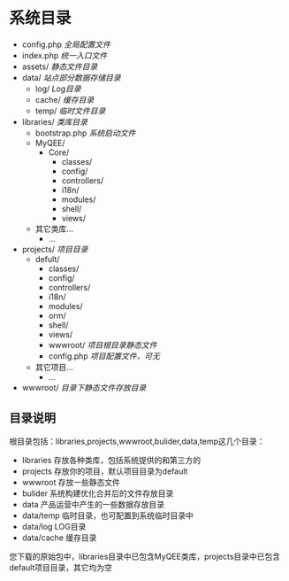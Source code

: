 系统目录
====================

* config.php            *全局配置文件*
* index.php             *统一入口文件*
* assets/				*静态文件目录*
* data/                 *站点部分数据存储目录*
  * log/                *Log目录* 
  * cache/              *缓存目录* 
  * temp/              *临时文件目录* 
* libraries/            *类库目录*
  * bootstrap.php       *系统启动文件*
  * MyQEE/
     * Core/
         * classes/
         * config/
         * controllers/
         * i18n/
         * modules/
         * shell/
         * views/
  * 其它类库...
     * ...
* projects/                 *项目目录*
  * defult/
     * classes/
     * config/
     * controllers/
     * i18n/
     * modules/
     * orm/
     * shell/
     * views/
     * wwwroot/             *项目根目录静态文件*
     * config.php           *项目配置文件，可无*
  * 其它项目...
     * ...
* wwwroot/                  *目录下静态文件存放目录*



目录说明
------------
根目录包括：libraries,projects,wwwroot,bulider,data,temp这几个目录：

* libraries 存放各种类库，包括系统提供的和第三方的
* projects  存放你的项目，默认项目目录为default
* wwwroot   存放一些静态文件
* bulider   系统构建优化合并后的文件存放目录
* data      产品运营中产生的一些数据存放目录
* data/temp 临时目录，也可配置到系统临时目录中
* data/log  LOG目录
* data/cache 缓存目录

您下载的原始包中，libraries目录中已包含MyQEE类库，projects目录中已包含default项目目录，其它均为空

